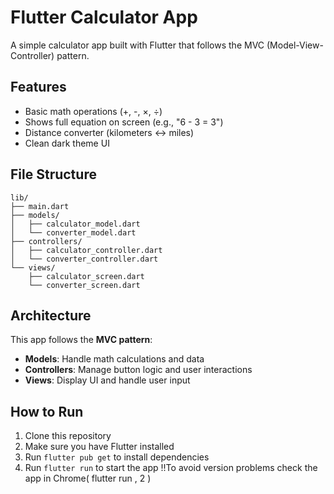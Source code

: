 # Flutter Calculator App

A simple calculator app built with Flutter that follows the MVC (Model-View-Controller) pattern. 



## Features

- Basic math operations (+, -, ×, ÷)
- Shows full equation on screen (e.g., "6 - 3 = 3")
- Distance converter (kilometers ↔ miles)
- Clean dark theme UI



## File Structure

```
lib/
├── main.dart
├── models/
│   ├── calculator_model.dart
│   └── converter_model.dart
├── controllers/
│   ├── calculator_controller.dart
│   └── converter_controller.dart
└── views/
    ├── calculator_screen.dart
    └── converter_screen.dart
```

## Architecture

This app follows the **MVC pattern**:

- **Models**: Handle math calculations and data
- **Controllers**: Manage button logic and user interactions
- **Views**: Display UI and handle user input

## How to Run

1. Clone this repository
2. Make sure you have Flutter installed
3. Run `flutter pub get` to install dependencies
4. Run `flutter run` to start the app
!!To avoid version problems check the app in Chrome( flutter run , 2 )
